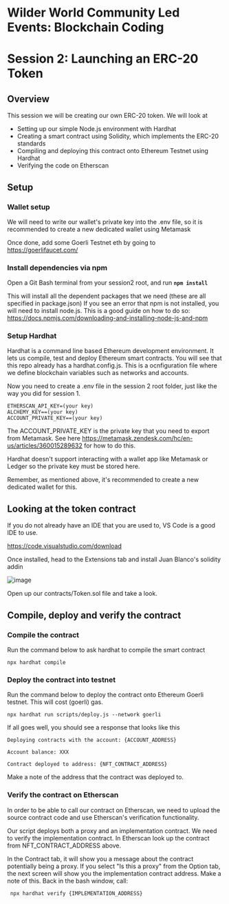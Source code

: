 # Wilder World Community Led Events: Blockchain Coding
# Session 2: Launching an ERC-20 Token

## Overview
This session we will be creating our own ERC-20 token.
We will look at
- Setting up our simple Node.js environment with Hardhat 
- Creating a smart contract using Solidity, which implements the ERC-20 standards
- Compiling and deploying this contract onto Ethereum Testnet using Hardhat
- Verifying the code on Etherscan

## Setup

### Wallet setup
We will need to write our wallet's private key into the .env file, so it is recommended to create a new dedicated wallet using Metamask

Once done, add some Goerli Testnet eth by going to https://goerlifaucet.com/

### Install dependencies via npm 
Open a Git Bash terminal from your session2 root, and run 
**``npm install``**<br> 

This will install all the dependent packages that we need (these are all specified in package.json)
If you see an error that npm is not installed, you will need to install node.js. This is a good guide on how to do so: https://docs.npmjs.com/downloading-and-installing-node-js-and-npm

### Setup Hardhat
Hardhat is a command line based Ethereum development environment. It lets us compile, test and deploy Ethereum smart contracts.
You will see that this repo already has a hardhat.config.js. This is a ocnfiguration file where we define blockchain variables such as networks and accounts.

Now you need to create a .env file in the session 2 root folder, just like the way you did for session 1. 

``ETHERSCAN_API_KEY=(your key)``<br>
``ALCHEMY_KEY==(your key)``<br>
``ACCOUNT_PRIVATE_KEY==(your key)``<br>

The ACCOUNT_PRIVATE_KEY is the private key that you need to export from Metamask. See here https://metamask.zendesk.com/hc/en-us/articles/360015289632 for how to do this.

Hardhat doesn't support interacting with a wallet app like Metamask or Ledger so the private key must be stored here.

Remember, as mentioned above, it's recommended to create a new dedicated wallet for this.

## Looking at the token contract

If you do not already have an IDE that you are used to, VS Code is a good IDE to use.

https://code.visualstudio.com/download 

Once installed, head to the Extensions tab and install Juan Blanco's solidity addin

![image](https://github.com/tomdickharryeth/ww-blockchain-dev/assets/103291582/ce279734-04d1-472e-8bfb-9b6cbfe3be0f)

Open up our contracts/Token.sol file and take a look.

## Compile, deploy and verify the contract

### Compile the contract

Run the command below to ask hardhat to compile the smart contract 

``npx hardhat compile``

### Deploy the contract into testnet

Run the command below to deploy the contract onto Ethereum Goerli testnet. This will cost (goerli) gas.


``npx hardhat run scripts/deploy.js --network goerli``

If all goes well, you should see a response that looks like this

``Deploying contracts with the account: {ACCOUNT_ADDRESS}``

``Account balance: XXX``

``Contract deployed to address: {NFT_CONTRACT_ADDRESS}``

Make a note of the address that the contract was deployed to. 

### Verify the contract on Etherscan

In order to be able to call our contract on Etherscan, we need to upload the source contract code and use Etherscan's verification functionality.

Our script deploys both a proxy and an implementation contract. We need to verify the implementation contract. In Etherscan look up the contract from NFT_CONTRACT_ADDRESS above.

In the Contract tab, it will show you a message about the contract potentially being a proxy. If you select "Is this a proxy" from the Option tab, the next screen will show you the implementation contract address. Make a note of this. Back in the bash window, call:


`` npx hardhat verify {IMPLEMENTATION_ADDRESS}``

